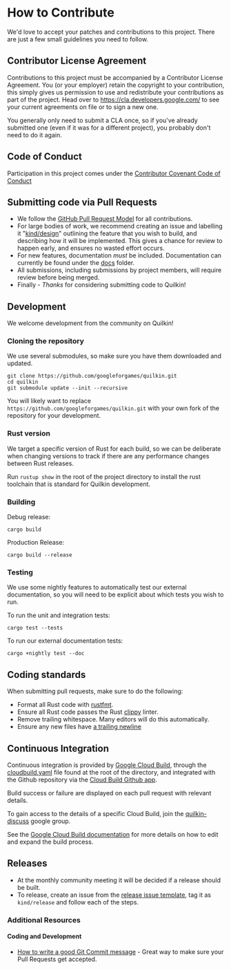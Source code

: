 # How to Contribute

We'd love to accept your patches and contributions to this project. There are
just a few small guidelines you need to follow.

## Contributor License Agreement

Contributions to this project must be accompanied by a Contributor License
Agreement. You (or your employer) retain the copyright to your contribution,
this simply gives us permission to use and redistribute your contributions as
part of the project. Head over to <https://cla.developers.google.com/> to see
your current agreements on file or to sign a new one.

You generally only need to submit a CLA once, so if you've already submitted one
(even if it was for a different project), you probably don't need to do it
again.

## Code of Conduct

Participation in this project comes under the [Contributor Covenant Code of Conduct](code-of-conduct.md)

## Submitting code via Pull Requests

- We follow the [GitHub Pull Request Model](https://help.github.com/articles/about-pull-requests/) for
  all contributions.
- For large bodies of work, we recommend creating an issue and labelling it
  "[kind/design](https://github.com/googleforgames/quilkin/issues?q=is%3Aissue+is%3Aopen+label%3Akind%2Fdesign)"
  outlining the feature that you wish to build, and describing how it will be implemented. This gives a chance
  for review to happen early, and ensures no wasted effort occurs.
- For new features, documentation *must* be included. Documentation can currently be found under 
  the [docs](./docs) folder.
- All submissions, including submissions by project members, will require review before being merged.
- Finally - *Thanks* for considering submitting code to Quilkin!

## Development

We welcome development from the community on Quilkin!

### Cloning the repository

We use several submodules, so make sure you have them downloaded and updated.

```shell script
git clone https://github.com/googleforgames/quilkin.git
cd quilkin
git submodule update --init --recursive
```

You will likely want to replace `https://github.com/googleforgames/quilkin.git` with your own fork of the repository
for your development.

### Rust version

We target a specific version of Rust for each build, so we can be deliberate when changing versions to 
track if there are any performance changes between Rust releases.

Run `rustup show` in the root of the project directory to install the rust toolchain that is standard for Quilkin 
development.

### Building

Debug release:

`cargo build`

Production Release:

`cargo build --release`

### Testing

We use some nightly features to automatically test our external documentation, so you will need to be explicit about
which tests you wish to run.

To run the unit and integration tests:

`cargo test --tests`

To run our external documentation tests:

`cargo +nightly test --doc`

## Coding standards

When submitting pull requests, make sure to do the following:

- Format all Rust code with [rustfmt](https://github.com/rust-lang/rustfmt).
- Ensure all Rust code passes the Rust [clippy](https://github.com/rust-lang/rust-clippy) linter.
- Remove trailing whitespace. Many editors will do this automatically.
- Ensure any new files have [a trailing newline](https://stackoverflow.com/questions/5813311/no-newline-at-end-of-file)

## Continuous Integration

Continuous integration is provided by [Google Cloud Build](https://cloud.google.com/cloud-build),
through the [cloudbuild.yaml](./cloudbuild.yaml) file found at the root of the directory, and integrated with the
Github repository via the 
[Cloud Build Github app](https://cloud.google.com/cloud-build/docs/automating-builds/run-builds-on-github).

Build success or failure are displayed on each pull request with relevant details.

To gain access to the details of a specific Cloud Build, join the 
[quilkin-discuss](https://groups.google.com/forum/#!forum/quilkin-discuss) google group.

See the [Google Cloud Build documentation](https://cloud.google.com/cloud-build/docs/) for more details on
how to edit and expand the build process.

## Releases

* At the monthly community meeting it will be decided if a release should be built.
* To release, create an issue from the [release issue template](./build/templates/release-issue.md), tag it as
  `kind/release` and follow each of the steps.

### Additional Resources

#### Coding and Development

- [How to write a good Git Commit message](https://chris.beams.io/posts/git-commit/) -
  Great way to make sure your Pull Requests get accepted.
